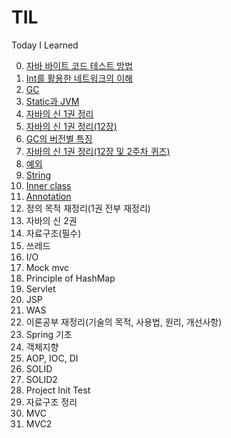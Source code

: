 # TIL
Today I Learned

0. [자바 바이트 코드 테스트 방법](https://github.com/chyn00/TIL/blob/main/Java/0.자바%20바이트%20코드%20테스트%20방법.md)
1. [Int를 활용한 네트워크의 이해](https://github.com/chyn00/TIL/blob/main/Java/1.Int를%20활용한%20네트워크의%20이해.md)
2. [GC](https://github.com/chyn00/TIL/blob/main/Java/2.GC.md)
3. [Static과 JVM](https://github.com/chyn00/TIL/blob/main/Java/3.Static과%20JVM.md)
4. [자바의 신 1권 정리](https://github.com/chyn00/TIL/blob/main/Java/4.자바의%20신%201권%20정리(11장까지).md)
5. [자바의 신 1권 정리(12장)](https://github.com/chyn00/TIL/blob/main/Java/5.자바의%20신%201권%20정리(12장).md)
6. [GC의 버전별 특징](https://github.com/chyn00/TIL/blob/main/Java/6.GC의%20버전별%20특징.md)
7. [자바의 신 1권 정리(12장 및 2주차 퀴즈)](https://github.com/chyn00/TIL/blob/main/Java/7.자바의%20신%201권%20정리(12장%20및%202주차%20퀴즈).md)
8. [예외](https://github.com/chyn00/TIL/blob/main/Java/8.예외.md)
9. [String](https://github.com/chyn00/TIL/blob/main/Java/9.String.md)
10. [Inner class](https://github.com/chyn00/TIL/blob/main/Java/10.Inner%20class.md)
11. [Annotation](https://github.com/chyn00/TIL/blob/main/Java/11.Annotation.md)
12. 정의 목적 재정리(1권 전부 재정리)
13. 자바의 신 2권
14. 자료구조(필수)
15. 쓰레드
16. I/O
17. Mock mvc
18. Principle of HashMap
19. Servlet
20. JSP
21. WAS
22. 이론공부 재정리(기술의 목적, 사용법, 원리, 개선사항)
23. Spring 기초
24. 객체지향
25. AOP, IOC, DI
26. SOLID
27. SOLID2
28. Project Init Test
29. 자료구조 정리
30. MVC
31. MVC2
